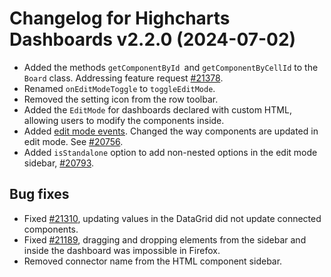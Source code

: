 # Changelog for Highcharts Dashboards v2.2.0 (2024-07-02)

- Added the methods `getComponentById `and `getComponentByCellId` to the `Board` class. Addressing feature request [#21378](https://github.com/highcharts/highcharts/issues/21378).
- Renamed `onEditModeToggle` to `toggleEditMode`.
- Removed the setting icon from the row toolbar.
- Added the `EditMode` for dashboards declared with custom HTML, allowing users to modify the components inside.
- Added [edit mode events](https://www.highcharts.com/docs/dashboards/edit-mode#edit-mode-events). Changed the way components are updated in edit mode. See [#20756](https://github.com/highcharts/highcharts/issues/20756).
- Added `isStandalone` option to add non-nested options in the edit mode sidebar, [#20793](https://github.com/highcharts/highcharts/issues/20793).

## Bug fixes
- Fixed [#21310](https://github.com/highcharts/highcharts/issues/21310), updating values in the DataGrid did not update connected components.
- Fixed [#21189](https://github.com/highcharts/highcharts/issues/21189), dragging and dropping elements from the sidebar and inside the dashboard was impossible in Firefox.
- Removed connector name from the HTML component sidebar.
